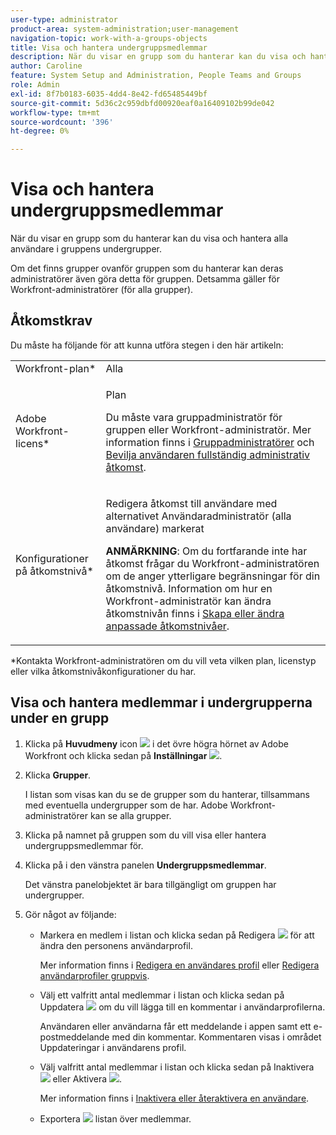 ```yaml
---
user-type: administrator
product-area: system-administration;user-management
navigation-topic: work-with-a-groups-objects
title: Visa och hantera undergruppsmedlemmar
description: När du visar en grupp som du hanterar kan du visa och hantera alla användare i gruppens undergrupper.
author: Caroline
feature: System Setup and Administration, People Teams and Groups
role: Admin
exl-id: 8f7b0183-6035-4dd4-8e42-fd65485449bf
source-git-commit: 5d36c2c959dbfd00920eaf0a16409102b99de042
workflow-type: tm+mt
source-wordcount: '396'
ht-degree: 0%

---
```


# Visa och hantera undergruppsmedlemmar

När du visar en grupp som du hanterar kan du visa och hantera alla användare i gruppens undergrupper.

Om det finns grupper ovanför gruppen som du hanterar kan deras administratörer även göra detta för gruppen. Detsamma gäller för Workfront-administratörer (för alla grupper).

## Åtkomstkrav

Du måste ha följande för att kunna utföra stegen i den här artikeln:

<table style="table-layout:auto"> 
 <col> 
 <col> 
 <tbody> 
  <tr> 
   <td role="rowheader">Workfront-plan*</td> 
   <td>Alla</td> 
  </tr> 
  <tr> 
   <td role="rowheader">Adobe Workfront-licens*</td> 
   <td> <p>Plan </p> <p>Du måste vara gruppadministratör för gruppen eller Workfront-administratör. Mer information finns i <a href="../../../administration-and-setup/manage-groups/group-roles/group-administrators.md" class="MCXref xref">Gruppadministratörer</a> och <a href="../../../administration-and-setup/add-users/configure-and-grant-access/grant-a-user-full-administrative-access.md" class="MCXref xref">Bevilja användaren fullständig administrativ åtkomst</a>.</p> </td> 
  </tr> 
  <tr> 
   <td role="rowheader">Konfigurationer på åtkomstnivå*</td> 
   <td> <p>Redigera åtkomst till användare med alternativet Användaradministratör (alla användare) markerat</p> <p><b>ANMÄRKNING</b>: Om du fortfarande inte har åtkomst frågar du Workfront-administratören om de anger ytterligare begränsningar för din åtkomstnivå. Information om hur en Workfront-administratör kan ändra åtkomstnivån finns i <a href="../../../administration-and-setup/add-users/configure-and-grant-access/create-modify-access-levels.md" class="MCXref xref">Skapa eller ändra anpassade åtkomstnivåer</a>.</p> </td> 
  </tr> 
 </tbody> 
</table>

&#42;Kontakta Workfront-administratören om du vill veta vilken plan, licenstyp eller vilka åtkomstnivåkonfigurationer du har.

## Visa och hantera medlemmar i undergrupperna under en grupp

1. Klicka på **Huvudmeny** icon ![](assets/main-menu-icon.png) i det övre högra hörnet av Adobe Workfront och klicka sedan på **Inställningar** ![](assets/gear-icon-settings.png).

1. Klicka **Grupper**.

   I listan som visas kan du se de grupper som du hanterar, tillsammans med eventuella undergrupper som de har. Adobe Workfront-administratörer kan se alla grupper.

1. Klicka på namnet på gruppen som du vill visa eller hantera undergruppsmedlemmar för.
1. Klicka på i den vänstra panelen **Undergruppsmedlemmar**.

   Det vänstra panelobjektet är bara tillgängligt om gruppen har undergrupper.

1. Gör något av följande:

   * Markera en medlem i listan och klicka sedan på Redigera ![](assets/edit-icon.png) för att ändra den personens användarprofil.

      Mer information finns i [Redigera en användares profil](../../../administration-and-setup/add-users/create-and-manage-users/edit-a-users-profile.md) eller [Redigera användarprofiler gruppvis](../../../administration-and-setup/add-users/create-and-manage-users/edit-user-profiles-in-bulk.md).

   * Välj ett valfritt antal medlemmar i listan och klicka sedan på Uppdatera ![](assets/comment-icon.png) om du vill lägga till en kommentar i användarprofilerna.

      Användaren eller användarna får ett meddelande i appen samt ett e-postmeddelande med din kommentar. Kommentaren visas i området Uppdateringar i användarens profil.

   * Välj valfritt antal medlemmar i listan och klicka sedan på Inaktivera ![](assets/deactivate-user.png) eller Aktivera ![](assets/activate-user.png).

      Mer information finns i [Inaktivera eller återaktivera en användare](../../../administration-and-setup/add-users/create-and-manage-users/deactivate-a-user.md).

   * Exportera ![](assets/export.png) listan över medlemmar.
